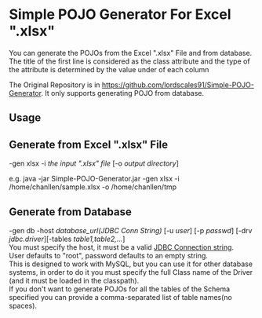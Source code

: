 **Simple POJO Generator For Excel ".xlsx"**
=====================

You can generate the POJOs from the Excel ".xlsx" File and from database. The title of the first line is considered as the class attribute and the type of the attribute is determined by the value under of each column
 
The Original Repository is in https://github.com/lordscales91/Simple-POJO-Generator. It only supports generating POJO from database.


**Usage**
-------

## Generate from Excel ".xlsx" File
-gen xlsx -i <em>the input ".xlsx" file</em> [-o <em>output directory</em>]

e.g. java -jar Simple-POJO-Generator.jar -gen xlsx -i /home/chanllen/sample.xlsx -o /home/chanllen/tmp


## Generate from Database
-gen db -host <em>database_url(JDBC Conn String)</em> [-u <em>user</em>] [-p
	  <em>passwd</em>] [-drv <em>jdbc.driver</em>][-tables
	  <em>table1,table2,...</em>]<br/>
	  You must specify the host, it must be a valid [JDBC Connection string](http://www.java2s.com/Tutorial/Java/0340__Database/AListofJDBCDriversconnectionstringdrivername.htm).<br/>
	  User defaults to "root", password defaults to an empty string.<br/>
	  This is designed to work with MySQL, but you can use it for other database systems, in order to do it you must specify the full Class name of the Driver (and it must be loaded  in the classpath).<br/>
	  If you don't want to generate POJOs for all the tables of the Schema specified you can 
	  provide a comma-separated list of table names(no spaces).
